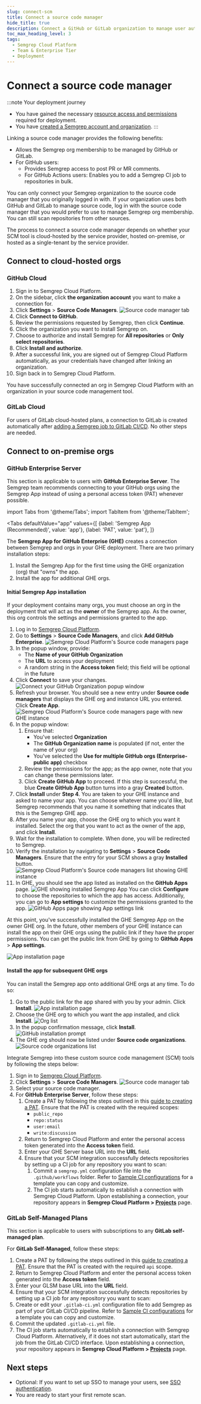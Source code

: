 ```yaml
---
slug: connect-scm 
title: Connect a source code manager
hide_title: true
description: Connect a GitHub or GitLab organization to manage user authentication.
toc_max_heading_level: 3
tags:
  - Semgrep Cloud Platform
  - Team & Enterprise Tier
  - Deployment
---
```


# Connect a source code manager

:::note Your deployment journey
- You have gained the necessary [resource access and permissions](/deployment/checklist) required for deployment.
- You have [created a Semgrep account and organization](/deployment/create-account-and-orgs). 
:::

Linking a source code manager provides the following benefits:

- Allows the Semgrep org membership to be managed by GitHub or GitLab.
- For GitHub users:
    - Provides Semgrep access to post PR or MR comments.
    - For GitHub Actions users: Enables you to add a Semgrep CI job to repositories in bulk.

You can only connect your Semgrep organization to the source code manager that you originally logged in with. If your organization uses both GitHub and GitLab to manage source code, log in with the source code manager that you would prefer to use to manage Semgrep org membership. You can still scan repositories from other sources.

The process to connect a source code manager depends on whether your SCM tool is cloud-hosted by the service provider, hosted on-premise, or hosted as a single-tenant by the service provider.

## Connect to cloud-hosted orgs

### GitHub Cloud

1. Sign in to Semgrep Cloud Platform.
1. On the sidebar, click **the organization account** you want to make a connection for.
1. Click **Settings** > **Source Code Managers**.
![Source code manager tab](/img/source-code-manager.png#md-width)
1. Click **Connect to GitHub**.
1. Review the permissions requested by Semgrep, then click **Continue**.
1. Click the organization you want to install Semgrep on.
1. Choose to authorize and install Semgrep for **<i class="fa-regular fa-circle-dot"></i> All repositories** or **<i class="fa-regular fa-circle-dot"></i> Only select repositories**.
1. Click **Install and authorize**.
1. After a successful link, you are signed out of Semgrep Cloud Platform automatically, as your credentials have changed after linking an organization.
1. Sign back in to Semgrep Cloud Platform.

<!-- Steps reverted to old flow and checked on Feb 21 2024
NOTE. As of Feb 21, the SCM steps don't always match what is in the docs. I got both old and new flows as of Feb
21, 2024, depending on the age of my org. Fortunately the "old" flow successfully went through Install and Authorize.
-->


<!-- removed temporarily because we're using the "old flow"
:::tip
- Getting Assistant recommendations grants Semgrep **code access**.
- **Leave PR comments** refers to Semgrep's capability to post findings to developers in PRs.
:::

-->

You have successfully connected an org in Semgrep Cloud Platform with an organization in your source code management tool.

### GitLab Cloud

For users of GitLab cloud-hosted plans, a connection to GitLab is created automatically after [adding a Semgrep job to GitLab CI/CD](/deployment/add-semgrep-to-ci/). No other steps are needed.

## Connect to on-premise orgs

### GitHub Enterprise Server

This section is applicable to users with **GitHub Enterprise Server**. The Semgrep team
recommends connecting to your GitHub orgs using the Semgrep App instead of using
a personal access token (PAT) whenever possible.

import Tabs from '@theme/Tabs';
import TabItem from '@theme/TabItem';

<Tabs
    defaultValue="app"
    values={[
    {label: 'Semgrep App (Recommended)', value: 'app'},
    {label: 'PAT', value: 'pat'},
    ]}
>

<TabItem value='app'>

The **Semgrep App for GitHub Enterprise (GHE)** creates a connection between Semgrep
and orgs in your GHE deployment. There are two primary installation
steps:

1. Install the Semgrep App for the first time using the GHE organization (org)
   that "owns" the app.
2. Install the app for additional GHE orgs.

#### Initial Semgrep App installation

If your deployment contains many orgs, you must choose an org in the deployment that will act as the **owner** of the Semgrep app. As the owner, this org controls the settings and permissions granted to the app.

1. Log in to [Semgrep Cloud Platform](https://semgrep.dev/login/).
2. Go to **Settings** > **Source Code Managers**, and click **Add GitHub
   Enterprise**.
   ![Semgrep Cloud Platform's Source code managers page](/img/ghe-1.png#md-width)
3. In the popup window, provide:
   - The **Name of your GitHub Organization**
   - The **URL** to access your deployment
   - A random string in the **Access token** field; this field will be optional in the future
4. Click **Connect** to save your changes.
   ![Connect your GitHub Organization popup window](/img/ghe-2.png#md-width)
5. Refresh your browser. You should see a new entry under **Source code
   managers** that displays the GHE org and instance URL you entered. Click
   **Create App**.
   ![Semgrep Cloud Platform's Source code managers page with new GHE instance](/img/ghe-3.png#md-width)
6. In the popup window:
   1. Ensure that:
      - You've selected **Organization**
      - The **GitHub Organization name** is populated (if not, enter the name of
        your org)
      - You've selected the **Use for multiple GitHub orgs (Enterprise-public
        app)** checkbox
   2. Review the permissions for the app; as the app owner, note that you can
   change these permissions later.
   3. Click **Create GitHub App** to proceed.
      If this step is successful, the blue **Create GitHub App** button turns into a gray **Created** button.
7. Click **Install** under **Step 4**. You are taken to your GHE instance and
   asked to name your app. You can choose whatever name you'd like, but Semgrep
   recommends that you name it something that indicates that this is the Semgrep
   GHE app.
8. After you name your app, choose the GHE org to which you want it installed.
   Select the org that you want to act as the owner of the app, and click
   **Install**.
9. Wait for the installation to complete. When done, you will be redirected to
   Semgrep.
10. Verify the installation by navigating to **Settings** > **Source Code
   Managers**. Ensure that the entry for your SCM shows a gray **Installed**
   button.
   ![Semgrep Cloud Platform's Source code managers list showing GHE instance](/img/ghe-8.png#md-width)
11. In GHE, you should see the app listed as installed on the **GitHub Apps**
   page.
   ![GHE showing installed Semgrep App](/img/ghe-9.png#md-width)
   You can click **Configure** to choose the repositories to which the app
   has access. Additionally, you can go to **App settings** to customize the
   permissions granted to the app.
   ![GitHub Apps page showing App settings link](/img/ghe-10.png#md-width)

At this point, you've successfully installed the GHE Semgrep App on the owner GHE org. In the future, other members of your GHE instance can install the app on their GHE orgs using the public link if they have the proper permissions. You can get the public link from GHE by going to **GitHub Apps** > **App settings**.

![App installation page](/img/ghe-11.png#md-width)

#### Install the app for subsequent GHE orgs

You can install the Semgrep app onto additional GHE orgs at any time. To do so:

1. Go to the public link for the app shared with you by your admin. Click **Install**.
   ![App installation page](/img/ghe-12.png#md-width)
2. Choose the GHE org to which you want the app installed, and click **Install**.
   ![Org list](/img/ghe-13.png#md-width)
3. In the popup confirmation message, click **Install**.
   ![GitHub installation prompt](/img/ghe-14.png#md-width)
4. The GHE org should now be listed under **Source code organizations**.
    ![Source code organizations list](/img/ghe-15.png#md-width)

</TabItem>

<TabItem value='pat'>

Integrate Semgrep into these custom source code management (SCM) tools by following the steps below:

1. Sign in to [Semgrep Cloud Platform](https://semgrep.dev/login).
2. Click **Settings** > **Source Code Managers**.
![Source code manager tab](/img/source-code-manager.png#md-width)
1. Select your source code manager.
2. For **GitHub Enterprise Server**, follow these steps:
    1. Create a PAT by following the steps outlined in this [guide to creating a PAT](https://docs.github.com/en/enterprise-server@3.1/authentication/keeping-your-account-and-data-secure/creating-a-personal-access-token). Ensure that the PAT is created with the required scopes:
       - `public_repo`
       - `repo:status`
       - `user:email`
       - `write:discussion`
    2. Return to Semgrep Cloud Platform and enter the personal access token generated into the **Access token** field.
    3. Enter your GHE Server base URL into the **URL** field.
    4. Ensure that your SCM integration successfully detects repositories by setting up a CI job for any repository you want to scan:
        1. Commit a `semgrep.yml` configuration file into the `.github/workflows` folder. Refer to [Sample CI configurations](/docs/semgrep-ci/sample-ci-configs#github-actions) for a template you can copy and customize. 
        2. The CI job starts automatically to establish a connection with Semgrep Cloud Platform. Upon establishing a connection, your repository appears in **Semgrep Cloud Platform > [Projects](https://semgrep.dev/orgs/-/projects)** page.

</TabItem>

</Tabs>

### GitLab Self-Managed Plans

This section is applicable to users with subscriptions to any **GitLab self-managed plan**.

For **GitLab Self-Managed**, follow these steps:

1. Create a PAT by following the steps outlined in this [guide to creating a PAT](https://docs.gitlab.com/ee/user/profile/personal_access_tokens.html). Ensure that the PAT is created with the required `api` scope.
2. Return to Semgrep Cloud Platform and enter the personal access token generated into the **Access token** field.
3. Enter your GLSM base URL into the **URL** field.
4. Ensure that your SCM integration successfully detects repositories by setting up a CI job for any repository you want to scan:
  1. Create or edit your `.gitlab-ci.yml` configuration file to add Semgrep as part of your GitLab CI/CD pipeline. Refer to [Sample CI configurations](/docs/semgrep-ci/sample-ci-configs#gitlab-cicd) for a template you can copy and customize.
  2. Commit the updated `.gitlab-ci.yml` file.
  3. The CI job starts automatically to establish a connection with Semgrep Cloud Platform. Alternatively, if it does not start automatically, start the job from the GitLab CI/CD interface. Upon establishing a connection, your repository appears in **Semgrep Cloud Platform > [Projects](https://semgrep.dev/orgs/-/projects)** page.


## Next steps

- Optional: If you want to set up SSO to manage your users, see [<i class="fa-regular fa-file-lines"></i> SSO authentication](/deployment/sso).
- You are ready to start your first remote scan.

<!--

New workflow steps

1. For GitHub users, click **Connect to GitHub**. You are taken to the connection page. Enter the following information:
    1. Click the **Install on** drop-down box and select the account type you are connecting to, either a GitHub **personal account** or **organization account**.
    1. Under **Organization name**, enter the name of the GitHub account to link to. The name must be an exact match.
    1. Choose to **<i class="fa-regular fa-circle-dot"></i> Leave PR comments and get Assistant recommendations** or **<i class="fa-regular fa-circle-dot"></i> Leave PR comments**.
    1. Optional: Click Review permissions to view the permissions granted to Semgrep.
    1. Click **Create GitHub App**.
    1. Click **Install**. 

-->    
